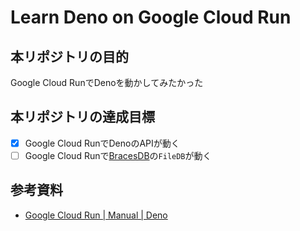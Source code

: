 # Learn Deno on Google Cloud Run

## 本リポジトリの目的
Google Cloud RunでDenoを動かしてみたかった

## 本リポジトリの達成目標
- [x] Google Cloud RunでDenoのAPIが動く
- [ ] Google Cloud Runで[BracesDB](https://deno.land/x/bracesdb@v2.0.0)の`FileDB`が動く

## 参考資料
- [Google Cloud Run | Manual | Deno](https://deno.com/manual@v1.34.1/advanced/deploying_deno/google_cloud_run)
